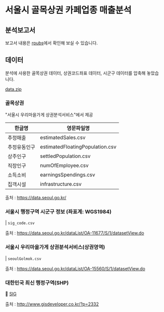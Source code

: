 # 서울시 골목상권 카페업종 매출분석

## 분석보고서

보고서 내용은 [rpubs](https://rpubs.com/cho2jiwoo/909153)에서 확인해 보실 수 있습니다.

## 데이터

분석에 사용한 골목상권 데이터, 상권코드좌표 데이터, 시군구 데이터를 압축해 놓았습니다.

[data.zip](https://github.com/choi-jiwoo/course-works/tree/master/course/ajou_university/statistical_data_analysis_using_R/final_project/data)

### 골목상권

"서울시 우리마을가게 상권분석서비스"에서 제공

| 한글명       | 영문파일명                         |
|------------|---------------------------------|
| 추정매출     | estimatedSales.csv              |
| 추정유동인구  | estimatedFloatingPopulation.csv |
| 상주인구     | settledPopulation.csv           |
| 직장인구     | numOfEmployee.csv               |
| 소득소비     | earningsSpendings.csv           |
| 집객시설     | infrastructure.csv              |

출처 : https://data.seoul.go.kr/

### 서울시 행정구역 시군구 정보 (좌표계: WGS1984)

| `sig_code.csv`

출처 : https://data.seoul.go.kr/dataList/OA-11677/S/1/datasetView.do

### 서울시 우리마을가게 상권분석서비스(상권영역)

| `seoulGolmok.csv`

출처 : https://data.seoul.go.kr/dataList/OA-15560/S/1/datasetView.do

### 대한민국 최신 행정구역(SHP)

📂 [SIG](https://github.com/choi-jiwoo/course-works/tree/master/course/ajou_university/statistical_data_analysis_using_R/final_project/SIG)

출처 : http://www.gisdeveloper.co.kr/?p=2332
